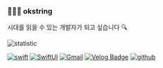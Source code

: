 ### 🧑🏻‍💻 okstring

시대를 읽을 수 있는 개발자가 되고 싶습니다 🔍<br>

![statistic](https://github-readme-stats.vercel.app/api?username=okstring&count_private=true) <br>

[![swift](https://img.shields.io/badge/Swift-FA7343?style=flat&logo=swift&logoColor=white)](https://developer.apple.com/kr/swift/)
[![SwiftUI](https://img.shields.io/badge/-SwiftUI-blue?logo=swift&logoColor=white)](https://developer.apple.com/tutorials/swiftui/)
[![Gmail](http://img.shields.io/badge/Gmail-EA4335?style=flat&logo=Gmail&logoColor=white)](mailto:milkoi7801@gmail.com)
[![Velog Badge](http://img.shields.io/badge/-Velog-20c997?style=flat&logo=Velog&logoColor=white&link=https://velog.io/@okstring)](https://velog.io/@okstring)
[![github](https://img.shields.io/badge/Github-181717?style=flat&logo=Github&logoColor=white)](https://github.com/okstring)
